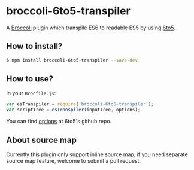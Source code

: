 # broccoli-6to5-transpiler

A [Broccoli](https://github.com/broccolijs/broccoli) plugin which
transpile ES6 to readable ES5 by using
[6to5](https://github.com/sebmck/6to5).

## How to install?

```sh
$ npm install broccoli-6to5-transpiler --save-dev
```

## How to use?

In your `Brocfile.js`:

```js
var esTranspiler = require('broccoli-6to5-transpiler');
var scriptTree = esTranspiler(inputTree, options);
```

You can find [options](https://github.com/sebmck/6to5#cli) at 6to5's
github repo.

## About source map

Currently this plugin only support inline source map, if you need
separate source map feature, welcome to submit a pull request.
